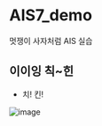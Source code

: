# AIS7_demo
멋쟁이 사자처럼 AIS 실습


## 이이잉 칙~힌


* 치! 킨!


![image](https://user-images.githubusercontent.com/112333986/196315001-e94118ad-a693-44db-ac72-21d984d2a1c3.png)
